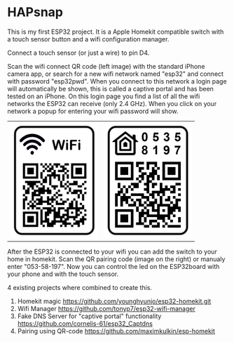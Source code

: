 # HAPsnap
This is my first ESP32 project. It is a Apple Homekit compatible switch with a touch sensor button and a wifi configuration manager. 

Connect a touch sensor (or just a wire) to pin D4. 

Scan the wifi connect QR code (left image) with the standard iPhone camera app, or search for a new wifi network named "esp32" and connect with password "esp32pwd". When you connect to this network a login page will automatically be shown, this is called a captive portal and has been tested on an iPhone. On this login page you find a list of all the wifi networks the ESP32 can receive (only 2.4 GHz). When you click on your network a popup for entering your wifi password will show.

<table>
    <tr>
      <td>
        <img src="https://github.com/StefVos/HapSnap/blob/master/qrcodeWiFi_2.png" width="200px" />
      </td>
      <td>
        <img src="https://github.com/StefVos/HapSnap/blob/master/qrcode007.png" width="200px" />
      </td>
    </tr>
</table>

After the ESP32 is connected to your wifi you can add the switch to your home in homekit. Scan the QR pairing code (image on the right) or manualy enter "053-58-197". Now you can control the led on the ESP32board with your phone and with the touch sensor. 

4 existing projects where combined to create this.
1) Homekit magic https://github.com/younghyunjo/esp32-homekit.git
2) Wifi Manager https://github.com/tonyp7/esp32-wifi-manager
3) Fake DNS Server for "captive portal" functionality https://github.com/cornelis-61/esp32_Captdns
4) Pairing using QR-code <a href="https://github.com/maximkulkin/esp-homekit" >https://github.com/maximkulkin/esp-homekit</a>
